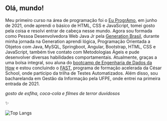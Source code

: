 ## Olá, mundo!

Meu primeiro curso na área de programação foi o [Eu ProgrAmo](https://www.programaria.org/curso-online-euprogramo/), em junho de 2021, onde aprendi o básico de HTML, CSS e JavaScript, tomei gosto pela coisa e resolvi entrar de cabeça nesse mundo. Agora sou formada como Pessoa Desenvolvedora Web Java Jr pela [Generation Brasil](https://brazil.generation.org/), durante minha jornada na Generation aprendi lógica, Programação Orientada a Objetos com Java, MySQL, Springboot, Angular, Bootstrap, HTML, CSS e JavaScript, também tive contato com Metodologias Ágeis e pude desenvolver diversas habilidades comportamentais. 
Atualmente, graças a uma bolsa integral, sou aluna do [bootcamp de Engenharia de Dados da How](https://howedu.com.br/cohort/engenharia-de-dados/) e estou concluindo o [FAST](https://www.cesar.school/fast/), programa de formação acelerada da César School, onde participo da trilha de Testes Automatizados. 
Além disso, sou bacharelanda em Gestão da Informação pela UFPE, onde entrei na primeira entrada de 2021. 

_gosto de esfiha, coca-cola e filmes de terror duvidosos_ 

✨

![Top Langs](https://github-readme-stats.vercel.app/api/top-langs/?username=azfernanda&theme=tokyonight)
